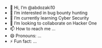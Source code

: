 - 👋 Hi, I’m @abdozaki10
- 👀 I’m interested in bug bounty hunting
- 🌱 I’m currently learning Cyber Security
- 💞️ I’m looking to collaborate on Hacker One
- 📫 How to reach me ...
- 😄 Pronouns: ...
- ⚡ Fun fact: ...

<!---
abdozaki10/abdozaki10 is a ✨ special ✨ repository because its `README.md` (this file) appears on your GitHub profile.
You can click the Preview link to take a look at your changes.
--->
